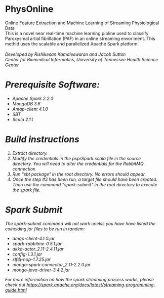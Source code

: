 # PhysOnline
Online Feature Extraction and Machine Learning of Streaming Physiological Data
<br> This is a novel near real-time machine learning pipline used to classify Paroxysmal artial fibrillation (PAF) in an online streaming envoriment. This methid uses the scalable and parallelized Apache Spark platform.
<br> 
<br> <i>Developed by Rishikesan Kamaleswaran and Jacob Sutton
<br> <i>Center for Biomedical Informatics, University of Tennessee Health Science Center

# Prerequisite Software:
  - Apache Spark 2.2.0
  - MongoDB 3.6
  - Amqp-client 4.1.0
  - SBT
  - Scala 2.1.1
  
# Build instructions
  1) Extract directory.
  2) Modify the credentials in the psprSpark.scala file in the source directory. You will need to alter the credentials for the RabbitMQ connection.
  3) Run "sbt package" in the root directory. No errors should appear.
  4) Once the step #3 has been run, a target file should have been created. Then use the command "spark-submit" in the root directory to execute the spark file.

# Spark Submit
The spark-submit command will not work unelss you have have listed the coinciding jar files to be run in tandem:
   - amqp-client-4.1.0.jar
   - spark-rabbitme-0.5.1.jar
   - akka-actor_2.11-2.4.11.jar
   - config-1.3.1.jar
   - slf4j-nop-1.7.25.jar
   - mongo-spark-connector_2.11-2.2.0.jar
   - mongo-java-driver-3.4.2.jar  

For more information on how the spark streaming process works, please check out https://spark.apache.org/docs/latest/streaming-programming-guide.html
